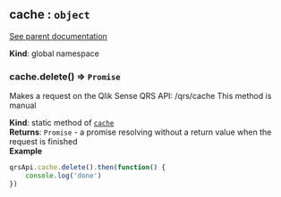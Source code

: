 <a name="cache"></a>
## cache : <code>object</code>
[See parent documentation](qrs.md)

**Kind**: global namespace  
<a name="cache.delete"></a>
### cache.delete() ⇒ <code>Promise</code>
Makes a request on the Qlik Sense QRS API:
/qrs/cache
This method is manual

**Kind**: static method of <code>[cache](#cache)</code>  
**Returns**: <code>Promise</code> - a promise resolving without a return value when the request is finished  
**Example**  
```javascript
qrsApi.cache.delete().then(function() {
	console.log('done')
})
```
